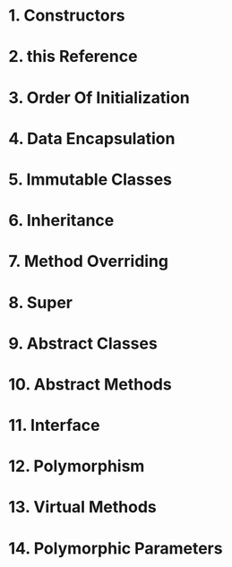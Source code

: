 
# 1. Constructors
# 2. this Reference
# 3. Order Of Initialization
# 4. Data Encapsulation
# 5. Immutable Classes
# 6. Inheritance
# 7. Method Overriding
# 8. Super
# 9. Abstract Classes
# 10. Abstract Methods
# 11. Interface
# 12. Polymorphism
# 13. Virtual Methods
# 14. Polymorphic Parameters










